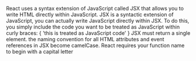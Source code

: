 React uses a syntax extension of JavaScript called JSX that allows you to write HTML directly within JavaScript. 
JSX is a syntactic extension of JavaScript, you can actually write JavaScript directly within JSX. To do this, you simply include the code you want to be treated as JavaScript within curly braces: { 'this is treated as JavaScript code' }
JSX must return a single element.
the naming convention for all HTML attributes and event references in JSX become camelCase. 
React requires your function name to begin with a capital letter